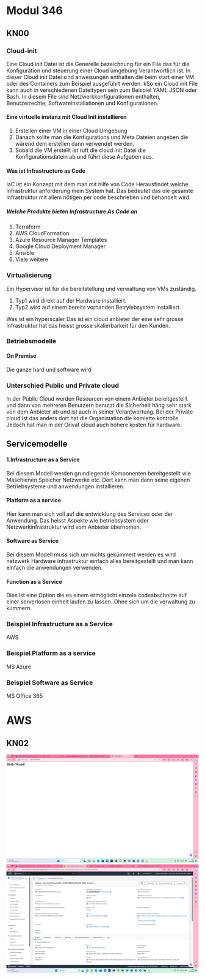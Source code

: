 # Modul 346
## KN00
### Cloud-init
Eine Cloud init Datei ist die Generelle bezeichnung für ein File das für die Konfiguration und steuerung einer Cloud umgebung Verantwortlich ist. In dieser Cloud init Datei sind anweisungen enthalten die beim start einer VM oder des Containers zum Beispiel ausgeführt werden. kSo ein Cloud init File kann auch in verschiedenen Dateitypen sein zum Beispiel YAML JSON oder Bash. In diesem File sind Netzwerkkonfigurationen enthalten, Benutzerrechte, Softwareinstallationen und Konfigurationen.
#### Eine virtuelle instanz mit Cloud Init installieren
1. Erstellen einer VM in einer Cloud Umgebung
2. Danach sollte man die Konfigurations und Meta Dateien angeben die wärend dem erstellen dann verwendet werden.
3. Sobald die VM erstellt ist ruft die cloud init Datei die Konfigurationsdatein ab und führt diese Aufgaben aus.
#### Was ist Infrastructure as Code
IaC ist ein Konzept mit dem man mit hilfe von Code Herausfindet welche Infrastruktur anforderung mein System hat. Das bedeutet das die gesamte Infrastruktur mit allem nötigen per code beschrieben und behandelt wird.
##### Welche Produkte bieten Infrastructure As  Code an
1. Terraform
2. AWS CloudFormation
2. Azure Resource Manager Templates
3. Google Cloud Deployment Manager
4. Ansible
5. Viele weitere
### Virtualisierung
Ein Hypervisor ist für die bereitstellung und verwaltung von VMs zuständig.
1. Typ1 wird direkt auf der Hardware installiert.
2. Typ2 wird auf einem bereits vorhanden Betryíebsystem installiert.

Was ist ein hyperscaler
Das ist ein cloud anbieter der eine sehr grosse Infrastruktur hat das heisst grosse skalierbarkeit für den Kunden. 

### Betriebsmodelle
#### On Premise
Die ganze hard und software wird

### Unterschied Public und Private cloud
In der Public Cloud werden Resourcen von einem Anbieter bereitgestellt und dann von mehreren Benutzern benutzt die Sicherheit häng sehr stark von dem Anbieter ab und ist auch in seiner Verantwortung. Bei der Private cloud ist das anders dort hat die Organistation die komlette kontrolle. Jedoch hat man in der Orivat cloud auch höhere kosten für hardware.



## Servicemodelle

#### 1.Infrastructure as a Service
Bei diesem Modell werden grundlegende Komponenten bereitgestellt wie Maschienen Speicher Netzwerke etc. Dort kann man dann seine eigenen Betriebsysteme und anwendungen installieren.
#### Platform as a service
Hier kann man sich voll auf die entwicklung des Services oder der Anwendung. Das heisst Aspekte wie betriebsystem oder Netzwerkinfrastruktur wird vom Anbieter übernomen.
#### Software as Service
Bei diesem Modell muss sich um nichts gekümmert werden es wird netzwerk Hardware infrastruktur einfach alles bereitgestellt und man kann einfach die anwendungen verwenden.
#### Function as a Service
Dies ist eine Option die es einem ermöglicht einzele codeabschnitte auf einer serverlosen einheit laufen zu lassen. Ohne sich um die verwaltung zu kümmern.
### Beispiel Infrastructure as a Service
AWS
### Beispiel Platform as a service
MS Azure
### Beispiel Software as Service
MS Office 365

# AWS
## KN02
![Bild1](./1.png)
![Bild1](./2.png)

